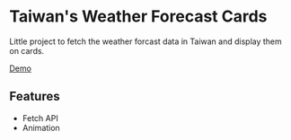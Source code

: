 # Taiwan's Weather Forecast Cards

Little project to fetch the weather forcast data in Taiwan and display them on cards.

[Demo](https://codinglau.github.io/taiwan-weather)

## Features
- Fetch API
- Animation
